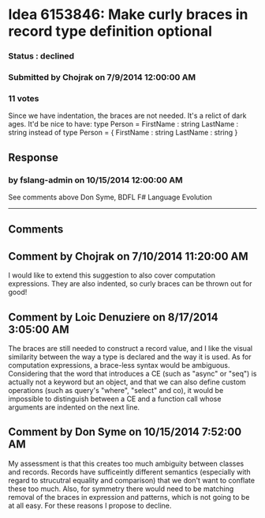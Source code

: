 # Idea 6153846: Make curly braces in record type definition optional #

### Status : declined

### Submitted by Chojrak on 7/9/2014 12:00:00 AM

### 11 votes

Since we have indentation, the braces are not needed. It's a relict of dark ages. It'd be nice to have:
type Person =
FirstName : string
LastName : string
instead of
type Person = {
FirstName : string
LastName : string }



## Response 
### by fslang-admin on 10/15/2014 12:00:00 AM

See comments above
Don Syme, BDFL F# Language Evolution

------------------------
## Comments


## Comment by Chojrak on 7/10/2014 11:20:00 AM
I would like to extend this suggestion to also cover computation expressions. They are also indented, so curly braces can be thrown out for good!


## Comment by Loic Denuziere on 8/17/2014 3:05:00 AM
The braces are still needed to construct a record value, and I like the visual similarity between the way a type is declared and the way it is used.
As for computation expressions, a brace-less syntax would be ambiguous. Considering that the word that introduces a CE (such as "async" or "seq") is actually not a keyword but an object, and that we can also define custom operations (such as query's "where", "select" and co), it would be impossible to distinguish between a CE and a function call whose arguments are indented on the next line.


## Comment by Don Syme on 10/15/2014 7:52:00 AM
My assessment is that this creates too much ambiguity between classes and records. Records have sufficeintly different semantics (especially with regard to strucutral equality and comparison) that we don't want to conflate these too much.
Also, for symmetry there would need to be matching removal of the braces in expression and patterns, which is not going to be at all easy.
For these reasons I propose to decline.

